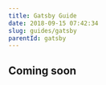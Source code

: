 ```yaml
---
title: Gatsby Guide
date: 2018-09-15 07:42:34
slug: guides/gatsby
parentId: gatsby
---
```

## Coming soon

